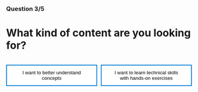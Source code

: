 <style>
.button  {
  color: white;
  width: 100%;
  padding: 8px 28px;
  background-color: #70AD47;
  transition-duration: 0.4s;
  text-align: left;
  border: 2px solid #70AD47;
}
.button:hover  {
  background-color: #507E32;
  color: white; 
  border: 2px solid #507E32;
}
.answerbutton  {
  border: 2px solid #0078D4;
  color: black;
  width: 100%;
  padding: 12px 28px;
  background-color: white;
  border: 2px solid #0078D4;
  transition-duration: 0.4s;
}
.answerbutton:hover  {
  background-color: #0078D4;
  color: white; 
  border: 2px solid #0078D4;
}
.button-container {
  display: grid;
  grid-template-columns: 1fr 1fr;
  gap: 10px; /* Adjust the gap between buttons as needed */
}
</style>

### Question 3/5

# What kind of content are you looking for?

<br>

<div class="button-container">
  <button class="answerbutton" onclick="window.location.href='04';">I want to better understand concepts</button>
  <button class="answerbutton" onclick="window.location.href='04';">I want to learn technical skills with hands-on exercises</button>
</div>
